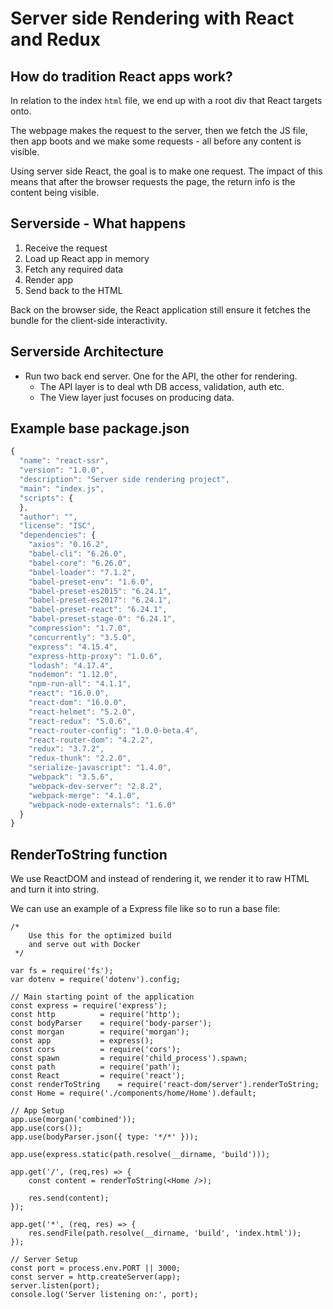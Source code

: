 # Server side Rendering with React and Redux

## How do tradition React apps work?

In relation to the index `html` file, we end up with a root div that React targets onto.

The webpage makes the request to the server, then we fetch the JS file, then app boots and we make some requests - all before any content is visible.

Using server side React, the goal is to make one request. The impact of this means that after the browser requests the page, the return info is the content being visible.

## Serverside - What happens

1. Receive the request
2. Load up React app in memory
3. Fetch any required data
4. Render app
5. Send back to the HTML

Back on the browser side, the React application still ensure it fetches the bundle for the client-side interactivity.

## Serverside Architecture

- Run two back end server. One for the API, the other for rendering.
	- The API layer is to deal wth DB access, validation, auth etc.
	- The View layer just focuses on producing data.

## Example base package.json

```javascript
{
  "name": "react-ssr",
  "version": "1.0.0",
  "description": "Server side rendering project",
  "main": "index.js",
  "scripts": {
  },
  "author": "",
  "license": "ISC",
  "dependencies": {
    "axios": "0.16.2",
    "babel-cli": "6.26.0",
    "babel-core": "6.26.0",
    "babel-loader": "7.1.2",
    "babel-preset-env": "1.6.0",
    "babel-preset-es2015": "6.24.1",
    "babel-preset-es2017": "6.24.1",
    "babel-preset-react": "6.24.1",
    "babel-preset-stage-0": "6.24.1",
    "compression": "1.7.0",
    "concurrently": "3.5.0",
    "express": "4.15.4",
    "express-http-proxy": "1.0.6",
    "lodash": "4.17.4",
    "nodemon": "1.12.0",
    "npm-run-all": "4.1.1",
    "react": "16.0.0",
    "react-dom": "16.0.0",
    "react-helmet": "5.2.0",
    "react-redux": "5.0.6",
    "react-router-config": "1.0.0-beta.4",
    "react-router-dom": "4.2.2",
    "redux": "3.7.2",
    "redux-thunk": "2.2.0",
    "serialize-javascript": "1.4.0",
    "webpack": "3.5.6",
    "webpack-dev-server": "2.8.2",
    "webpack-merge": "4.1.0",
    "webpack-node-externals": "1.6.0"
  }
}

```

## RenderToString function

We use ReactDOM and instead of rendering it, we render it to raw HTML and turn it into string.

We can use an example of a Express file like so to run a base file:

```
/*
	Use this for the optimized build
	and serve out with Docker
 */

var fs = require('fs');
var dotenv = require('dotenv').config;

// Main starting point of the application
const express = require('express');
const http 			= require('http');
const bodyParser 	= require('body-parser');
const morgan 		= require('morgan');
const app 			= express();
const cors 			= require('cors');
const spawn 		= require('child_process').spawn;
const path 			= require('path');
const React 		= require('react');
const renderToString 	= require('react-dom/server').renderToString;
const Home = require('./components/home/Home').default;

// App Setup
app.use(morgan('combined'));
app.use(cors());
app.use(bodyParser.json({ type: '*/*' }));

app.use(express.static(path.resolve(__dirname, 'build')));

app.get('/', (req,res) => {
	const content = renderToString(<Home />);

	res.send(content);
});

app.get('*', (req, res) => {
	res.sendFile(path.resolve(__dirname, 'build', 'index.html'));
});

// Server Setup
const port = process.env.PORT || 3000;
const server = http.createServer(app);
server.listen(port);
console.log('Server listening on:', port);
```



